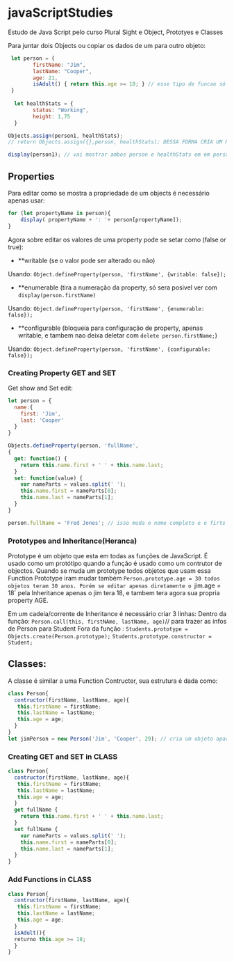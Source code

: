 # javaScriptStudies
Estudo de Java Script  pelo curso Plural Sight e Object, Prototyes e Classes

Para juntar dois Objects ou copiar os dados de um para outro objeto:

```JavaScript 
 let person = {
        firstName: "Jim",
        lastName: "Cooper",
        age: 21,
        isAdult() { return this.age >= 18; } // esse tipo de funcao só funciona dentro de Objetos 
 }
 
  let healthStats = {
        status: "Working",
        height: 1,75
  }

Objects.assign(person1, healthStats); 
// return Objects.assign({},person, healthStats); DESSA FORMA CRIA UM NOVO OBJETO E NAO ALTERA OUTROS(person)

display(person1); // vai mostrar ambos person e healthStats em em person
```
## Properties

Para editar como se mostra a propriedade de um objects é necessário  apenas usar:

```JavaScript 
for (let propertyName in person){
    display( propertyName + ': '+ person[propertyName]);
}
```
Agora sobre editar os valores de uma property pode se setar como (false or true):
- **writable (se o valor pode ser alterado ou não)

Usando:
`Object.defineProperty(person, 'firstName', {writable: false});`

- **enumerable (tira a numeração da property, só sera posivel ver com `display(person.firstName)`

Usando:
`Object.defineProperty(person, 'firstName', {enumerable: false});`

- **configurable (bloqueia para configuração de property, apenas writable, e tambem nao deixa deletar com `delete person.firstName;`)

Usando:
`Object.defineProperty(person, 'firstName', {configurable: false});`

### Creating Property GET and SET

Get show and Set edit:

```JavaScript 
let person = {
  name:{
    first: 'Jim',
    last: 'Cooper'
  }
}

Objects.defineProperty(person, 'fullName',
{
  get: function() {
    return this.name.first + ' ' + this.name.last;
  }
  set: function(value) {
    var nameParts = values.split(' ');
    this.name.first = nameParts[0];
    this.name.last = nameParts[1];
  }
}

person.fullName = 'Fred Jones'; // isso muda o nome completo e o firts and last no objeto acima

```
### Prototypes and Inheritance(Heranca)

Prototype é um objeto que esta em todas as funções  de JavaScript. É usado como um protótipo  quando a função  é usado como um contrutor de objectos. Quando se muda um prototype todos objetos que usam essa Function Prototype iram mudar também `Person.prototype.age = 30 todos objetos teram 30 anos.
Porém se editar apenas diretamente o `jim.age = 18` pela Inheritance apenas o jim tera 18, e tambem tera agora sua propria property AGE.

Em um cadeia/corrente de Inheritance é necessário criar 3 linhas:
Dentro da função: `Person.call(this, firstNAme, lastName, age)`// para trazer as infos de Person para Student
Fora da função : `Students.prototype = Objects.create(Person.prototype);`
                 `Students.prototype.constructor = Student;`

## Classes:
A classe é similar a uma Function Contructer, sua estrutura é dada como:

```JavaScript 
class Person{
  contructor(firstName, lastName, age){
   this.firstName = firstName;
   this.lastName = lastName;
   this.age = age;
  }
}
let jimPerson = new Person('Jim', 'Cooper', 29); // cria um objeto apartir da class
```

### Creating GET and SET in CLASS

```JavaScript 
class Person{
  contructor(firstName, lastName, age){
   this.firstName = firstName;
   this.lastName = lastName;
   this.age = age;
  }
  get fullName {
    return this.name.first + ' ' + this.name.last;
  }
  set fullName {
    var nameParts = values.split(' ');
    this.name.first = nameParts[0];
    this.name.last = nameParts[1];
  }
}
```
### Add Functions in CLASS

```JavaScript 
class Person{
  contructor(firstName, lastName, age){
   this.firstName = firstName;
   this.lastName = lastName;
   this.age = age;
  }
  isAdult(){
  returno this.age >= 18;
  }
}
```



